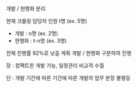 
개발 / 현행화 분리

현재 크롤링 담당자 인원 t명 (ex. 5명)
- 개발 : n명 (ex. 2명)
- 현행화 : t-n명 (ex. 3명)

전체 진행률 92%로 낮출 계획
개발 / 현행화 구분하여 진행

장 : 
	컴팩트한 개발 가능, 
	일정관리 비교적 수월

단 : 
	개발 기간에 따른 기간에 따른 개발자 업무 분장 불평등